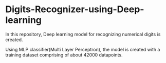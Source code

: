 # Digits-Recognizer-using-Deep-learning

In this repository, Deep learning model for recognizing numerical digits is created.<br>

Using MLP classifier(Multi Layer Perceptron), the model is created with a training dataset comprising of about 42000 datapoints.<br>

